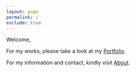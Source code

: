 ```yaml
---
layout: page
permalink: /
exclude: true
---
```


Welcome,

For my works, please take a look at my [Portfolio](portfolio.markdown).

For my information and contact, kindly visit [About](about.markdown).